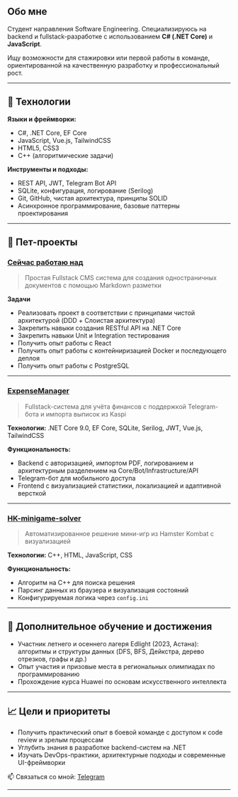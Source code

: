 ## Обо мне
Студент направления Software Engineering. Специализируюсь на backend и fullstack-разработке с использованием **C# (.NET Core)** и **JavaScript**.  

Ищу возможности для стажировки или первой работы в команде, ориентированной на качественную разработку и профессиональный рост.

---

## 🔧 Технологии

**Языки и фреймворки:**  
- C#, .NET Core, EF Core  
- JavaScript, Vue.js, TailwindCSS  
- HTML5, CSS3  
- C++ (алгоритмические задачи)

**Инструменты и подходы:**  
- REST API, JWT, Telegram Bot API  
- SQLite, конфигурация, логирование (Serilog)  
- Git, GitHub, чистая архитектура, принципы SOLID  
- Асинхронное программирование, базовые паттерны проектирования

---

## 📌 Пет-проекты
### [Сейчас работаю над](https://github.com/mrruke12/DocsCMS/tree/Backend) 
> Простая Fullstack CMS система для создания одностраничных документов с помощью Markdown разметки

**Задачи**
- Реализовать проект в соответствии с принципами чистой архитектурой (DDD + Слоистая архитектура)
- Закрепить навыки создания RESTful API на .NET Core
- Закрепить навыки Unit и Integration тестирования
- Получить опыт работы с React
- Получить опыт работы с контейниризацией Docker и последующего деплоя
- Получить опыт работы с PostgreSQL

---

### [ExpenseManager](https://github.com/mrruke12/ExpenseManager)
> Fullstack-система для учёта финансов с поддержкой Telegram-бота и импорта выписок из Kaspi

**Технологии:** .NET Core 9.0, EF Core, SQLite, Serilog, JWT, Vue.js, TailwindCSS

**Функциональность:**
- Backend с авторизацией, импортом PDF, логированием и архитектурным разделением на Core/Bot/Infrastructure/API
- Telegram-бот для мобильного доступа
- Frontend с визуализацией статистики, локализацией и адаптивной версткой

---

### [HK-minigame-solver](https://github.com/mrruke12/HK-minigame-solver)
> Автоматизированное решение мини-игр из Hamster Kombat с визуализацией

**Технологии:** C++, HTML, JavaScript, CSS

**Функциональность:**
- Алгоритм на C++ для поиска решения
- Парсинг данных из браузера и визуализация состояний
- Конфигурируемая логика через `config.ini`

---

## 🧠 Дополнительное обучение и достижения

- Участник летнего и осеннего лагеря Edlight (2023, Астана): алгоритмы и структуры данных (DFS, BFS, Дейкстра, дерево отрезков, графы и др.)
- Опыт участия и призовые места в региональных олимпиадах по программированию
- Прохождение курса Huawei по основам искусственного интеллекта

---

## 📈 Цели и приоритеты

- Получить практический опыт в боевой команде с доступом к code review и зрелым процессам
- Углубить знания в разработке backend-систем на .NET
- Изучать DevOps-практики, архитектурные подходы и современные UI-фреймворки

📫 Связаться со мной: [Telegram](https://t.me/mrruke12)

---

